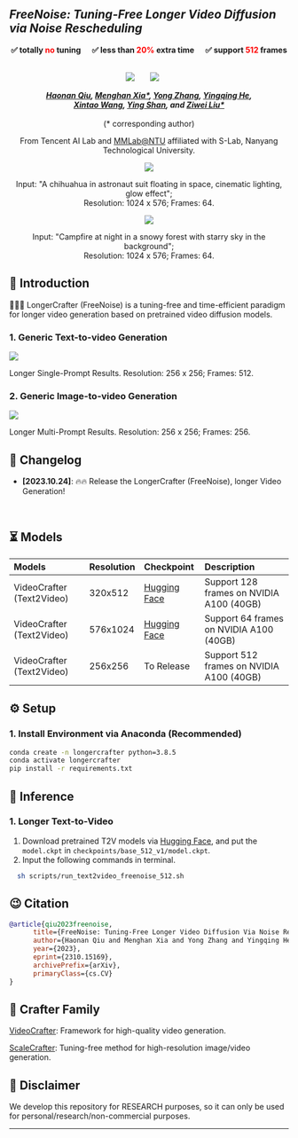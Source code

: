 ## ___***FreeNoise: Tuning-Free Longer Video Diffusion via Noise Rescheduling***___

<!-- ### 🔥🔥🔥 The LongerCrafter for longer high-quality video generation are now released! -->

<div align="center">
<p style="font-weight: bold">
✅ totally <span style="color: red; font-weight: bold">no</span> tuning &nbsp;&nbsp;&nbsp;&nbsp;
✅ less than <span style="color: red; font-weight: bold">20%</span> extra time &nbsp;&nbsp;&nbsp;&nbsp;
✅ support <span style="color: red; font-weight: bold">512</span> frames &nbsp;&nbsp;&nbsp;&nbsp;
</p>
 <a href='https://arxiv.org/abs/2310.15169'><img src='https://img.shields.io/badge/arXiv-2310.15169-b31b1b.svg'></a> &nbsp;&nbsp;&nbsp;&nbsp;&nbsp;
 <a href='http://haonanqiu.com/projects/FreeNoise.html'><img src='https://img.shields.io/badge/Project-Page-Green'></a> &nbsp;&nbsp;&nbsp;&nbsp;&nbsp;


_**[Haonan Qiu](http://haonanqiu.com/), [Menghan Xia*](https://menghanxia.github.io), [Yong Zhang](https://yzhang2016.github.io), [Yingqing He](https://github.com/YingqingHe), 
<br>
[Xintao Wang](https://xinntao.github.io), [Ying Shan](https://scholar.google.com/citations?hl=zh-CN&user=4oXBp9UAAAAJ), and [Ziwei Liu*](https://liuziwei7.github.io/)**_
<br><br>
(* corresponding author)

From Tencent AI Lab and [MMLab@NTU](https://www.mmlab-ntu.com/index.html) affiliated with S-Lab, Nanyang Technological University.

<img src=assets/t2v/hd01.gif>
<p>Input: "A chihuahua in astronaut suit floating in space, cinematic lighting, glow effect"; 
<br>
Resolution: 1024 x 576; Frames: 64.</p>
<img src=assets/t2v/hd02.gif>
<p>Input: "Campfire at night in a snowy forest with starry sky in the background"; 
<br>
Resolution: 1024 x 576; Frames: 64.</p>
</div>
 
## 🔆 Introduction


🤗🤗🤗 LongerCrafter (FreeNoise) is a tuning-free and time-efficient paradigm for longer video generation based on pretrained video diffusion models.

### 1. Generic Text-to-video Generation

<img src=assets/t2v/sp512.gif>
<p>Longer Single-Prompt Results. Resolution: 256 x 256; Frames: 512.</p>

### 2. Generic Image-to-video Generation

<img src=assets/t2v/mp256.gif>
<p>Longer Multi-Prompt Results. Resolution: 256 x 256; Frames: 256.</p>


## 📝 Changelog
- __[2023.10.24]__: 🔥🔥 Release the LongerCrafter (FreeNoise), longer Video Generation!
<br>


## ⏳ Models

|Models|Resolution|Checkpoint|Description
|:---------|:---------|:--------|:--------|
|VideoCrafter (Text2Video)|320x512|[Hugging Face](https://huggingface.co/VideoCrafter/Text2Video-512-v1/blob/main/model.ckpt)|Support 128 frames on NVIDIA A100 (40GB)
|VideoCrafter (Text2Video)|576x1024|[Hugging Face](https://huggingface.co/VideoCrafter/Text2Video-1024-v1.0/blob/main/model.ckpt)|Support 64 frames on NVIDIA A100 (40GB)
|VideoCrafter (Text2Video)|256x256|To Release|Support 512 frames on NVIDIA A100 (40GB)


## ⚙️ Setup

### 1. Install Environment via Anaconda (Recommended)
```bash
conda create -n longercrafter python=3.8.5
conda activate longercrafter
pip install -r requirements.txt
```


## 💫 Inference 
### 1. Longer Text-to-Video

1) Download pretrained T2V models via [Hugging Face](https://huggingface.co/VideoCrafter/Text2Video-512-v1.0/blob/main/model.ckpt), and put the `model.ckpt` in `checkpoints/base_512_v1/model.ckpt`.
2) Input the following commands in terminal.
```bash
  sh scripts/run_text2video_freenoise_512.sh
```

<!-- ### 2. Multi-Prompt Longer Text-to-Video

1) Download pretrained T2V models via [Hugging Face](https://huggingface.co/VideoCrafter/Text2Video-512-v1.0/blob/main/model.ckpt), and put the `model.ckpt` in `checkpoints/base_512_v1/model.ckpt`.
2) Input the following commands in terminal.
```bash
  sh scripts/run_text2video_freenoise_512_mp.sh
``` -->

## 😉 Citation
```bib
@article{qiu2023freenoise,
      title={FreeNoise: Tuning-Free Longer Video Diffusion Via Noise Rescheduling}, 
      author={Haonan Qiu and Menghan Xia and Yong Zhang and Yingqing He and Xintao Wang and Ying Shan and Ziwei Liu},
      year={2023},
      eprint={2310.15169},
      archivePrefix={arXiv},
      primaryClass={cs.CV}
}
```


## 🤗 Crafter Family
[VideoCrafter](https://github.com/AILab-CVC/VideoCrafter): Framework for high-quality video generation.

[ScaleCrafter](https://github.com/YingqingHe/ScaleCrafter): Tuning-free method for high-resolution image/video generation.


## 📢 Disclaimer
We develop this repository for RESEARCH purposes, so it can only be used for personal/research/non-commercial purposes.
****

